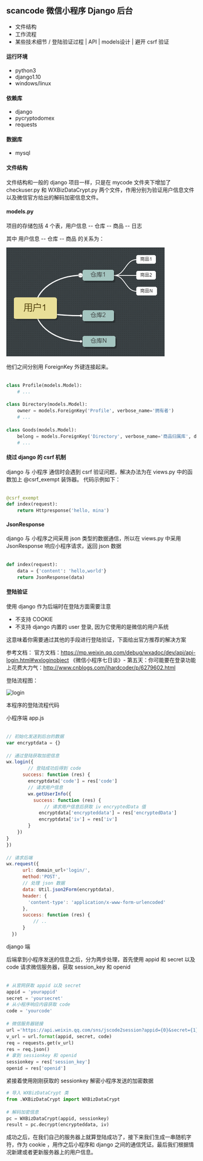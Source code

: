 ## scancode 微信小程序 Django 后台

- 文件结构
- 工作流程
- 某些技术细节 / 登陆验证过程 | API | models设计 | 避开 csrf 验证

#### 运行环境

- python3
- django1.10
- windows/linux

#### 依赖库

- django
- pycryptodomex
- requests

#### 数据库

- mysql

#### 文件结构

文件结构和一般的 django 项目一样，只是在 mycode 文件夹下增加了 checkuser.py 和 WXBizDataCrypt.py 两个文件，作用分别为验证用户信息文件以及微信官方给出的解码加密信息文件。


#### models.py

项目的存储包括 4 个表，用户信息 -- 仓库 -- 商品 -- 日志

其中 用户信息 -- 仓库 -- 商品 的关系为：

![structure](../for_readme/structure.png)

他们之间分别用 ForeignKey 外键连接起来。

```python

class Profile(models.Model):
    # ...

class Directory(models.Model):
    owner = models.ForeignKey('Profile', verbose_name='拥有者')
    # ...

class Goods(models.Model):
    belong = models.ForeignKey('Directory', verbose_name='商品归属库', default=None)
    # ...

```

#### 绕过 django 的 csrf 机制

django 与 小程序 通信时会遇到 csrf 验证问题，解决办法为在 views.py 中的函数加上 @csrf_exempt 装饰器。
代码示例如下：

```python

@csrf_exempt
def index(request):
    return Httpresponse('hello, mina')

```

#### JsonResponse

django 与 小程序之间采用 json 类型的数据通信，所以在 views.py 中采用 JsonResponse 响应小程序请求，返回 json 数据

```python

def index(request):
    data = {'content': 'hello,world'}
    return JsonResponse(data)

```

#### 登陆验证
使用 django 作为后端时在登陆方面需要注意

- 不支持 COOKIE
- 不支持 django 内置的 user 登录, 因为它使用的是微信的用户系统

这意味着你需要通过其他的手段进行登陆验证，下面给出官方推荐的解决方案

参考文档：
官方文档：https://mp.weixin.qq.com/debug/wxadoc/dev/api/api-login.html#wxloginobject
《微信小程序七日谈》- 第五天：你可能要在登录功能上花费大力气：http://www.cnblogs.com/ihardcoder/p/6279602.html

登陆流程图：

![login](../for_readme/login.png)

本程序的登陆流程代码

小程序端
app.js
```javascript

// 初始化发送到后台的数据
var encryptdata = {}

// 通过登陆获取加密信息
wx.login({
        // 登陆成功后得到 code
      success: function (res) {
        encryptdata['code'] = res['code']
        // 请求用户信息
        wx.getUserInfo({
          success: function (res) {
              // 请求用户信息后获取 iv encryptedData 值
            encryptdata['encrypteddata'] = res['encryptedData']
            encryptdata['iv'] = res['iv']
        }
    })
}
})

// 请求后端
wx.request({
      url: domain_url+'login/',
      method:'POST',
      // 处理 json 数据   
      data: Util.json2Form(encryptdata),
      header: {
        'content-type': 'application/x-www-form-urlencoded'
      },
      success: function (res) {
          // ..
      }
  })

```

django 端

后端拿到小程序发送的信息之后，分为两步处理，首先使用 appid 和 secret 以及 code 请求微信服务器，获取 session_key 和 openid

```python

# 从官网获取 appid 以及 secret
appid = 'yourappid'
secret = 'yoursecret'
# 从小程序响应内容获取 code
code = 'yourcode'

# 微信服务器链接
url ='https://api.weixin.qq.com/sns/jscode2session?appid={0}&secret={1}&js_code={2}&grant_type=authorization_code'
v_url = url.format(appid, secret, code)
req = requests.get(v_url)
res = req.json()
# 拿到 sessionkey 和 openid
sessionkey = res['session_key']
openid = res['openid']

```

紧接着使用刚刚获取的 sessionkey 解密小程序发送的加密数据

```python
# 导入 WXBizDataCrypt 类
from .WXBizDataCrypt import WXBizDataCrypt

# 解码加密信息
pc = WXBizDataCrypt(appid, sessionkey)
result = pc.decrypt(encrypteddata, iv)

```

成功之后，在我们自己的服务器上就算登陆成功了，接下来我们生成一串随机字符，作为 cookie ，用作之后小程序和 django 之间的通信凭证。最后我们根据情况新建或者更新服务器上的用户信息。

